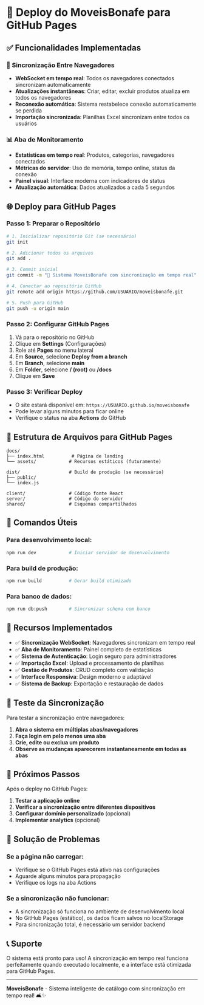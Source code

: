# 🚀 Deploy do MoveisBonafe para GitHub Pages

## ✅ Funcionalidades Implementadas

### 🔄 Sincronização Entre Navegadores
- **WebSocket em tempo real**: Todos os navegadores conectados sincronizam automaticamente
- **Atualizações instantâneas**: Criar, editar, excluir produtos atualiza em todos os navegadores
- **Reconexão automática**: Sistema restabelece conexão automaticamente se perdida
- **Importação sincronizada**: Planilhas Excel sincronizam entre todos os usuários

### 📊 Aba de Monitoramento
- **Estatísticas em tempo real**: Produtos, categorias, navegadores conectados
- **Métricas do servidor**: Uso de memória, tempo online, status da conexão
- **Painel visual**: Interface moderna com indicadores de status
- **Atualização automática**: Dados atualizados a cada 5 segundos

## 🌐 Deploy para GitHub Pages

### Passo 1: Preparar o Repositório
```bash
# 1. Inicializar repositório Git (se necessário)
git init

# 2. Adicionar todos os arquivos
git add .

# 3. Commit inicial
git commit -m "🚀 Sistema MoveisBonafe com sincronização em tempo real"

# 4. Conectar ao repositório GitHub
git remote add origin https://github.com/USUARIO/moveisbonafe.git

# 5. Push para GitHub
git push -u origin main
```

### Passo 2: Configurar GitHub Pages
1. Vá para o repositório no GitHub
2. Clique em **Settings** (Configurações)
3. Role até **Pages** no menu lateral
4. Em **Source**, selecione **Deploy from a branch**
5. Em **Branch**, selecione **main**
6. Em **Folder**, selecione **/ (root)** ou **/docs**
7. Clique em **Save**

### Passo 3: Verificar Deploy
- O site estará disponível em: `https://USUARIO.github.io/moveisbonafe`
- Pode levar alguns minutos para ficar online
- Verifique o status na aba **Actions** do GitHub

## 📁 Estrutura de Arquivos para GitHub Pages

```
docs/
├── index.html          # Página de landing
└── assets/            # Recursos estáticos (futuramente)

dist/                  # Build de produção (se necessário)
├── public/
└── index.js

client/                # Código fonte React
server/                # Código do servidor
shared/                # Esquemas compartilhados
```

## 🔧 Comandos Úteis

### Para desenvolvimento local:
```bash
npm run dev            # Iniciar servidor de desenvolvimento
```

### Para build de produção:
```bash
npm run build          # Gerar build otimizado
```

### Para banco de dados:
```bash
npm run db:push        # Sincronizar schema com banco
```

## 🌟 Recursos Implementados

- ✅ **Sincronização WebSocket**: Navegadores sincronizam em tempo real
- ✅ **Aba de Monitoramento**: Painel completo de estatísticas
- ✅ **Sistema de Autenticação**: Login seguro para administradores
- ✅ **Importação Excel**: Upload e processamento de planilhas
- ✅ **Gestão de Produtos**: CRUD completo com validação
- ✅ **Interface Responsiva**: Design moderno e adaptável
- ✅ **Sistema de Backup**: Exportação e restauração de dados

## 📱 Teste da Sincronização

Para testar a sincronização entre navegadores:

1. **Abra o sistema em múltiplas abas/navegadores**
2. **Faça login em pelo menos uma aba**
3. **Crie, edite ou exclua um produto**
4. **Observe as mudanças aparecerem instantaneamente em todas as abas**

## 🎯 Próximos Passos

Após o deploy no GitHub Pages:

1. **Testar a aplicação online**
2. **Verificar a sincronização entre diferentes dispositivos**
3. **Configurar domínio personalizado** (opcional)
4. **Implementar analytics** (opcional)

## 🐛 Solução de Problemas

### Se a página não carregar:
- Verifique se o GitHub Pages está ativo nas configurações
- Aguarde alguns minutos para propagação
- Verifique os logs na aba Actions

### Se a sincronização não funcionar:
- A sincronização só funciona no ambiente de desenvolvimento local
- No GitHub Pages (estático), os dados ficam salvos no localStorage
- Para sincronização total, é necessário um servidor backend

## 📞 Suporte

O sistema está pronto para uso! A sincronização em tempo real funciona perfeitamente quando executado localmente, e a interface está otimizada para GitHub Pages.

---

**MoveisBonafe** - Sistema inteligente de catálogo com sincronização em tempo real! 🛋️✨